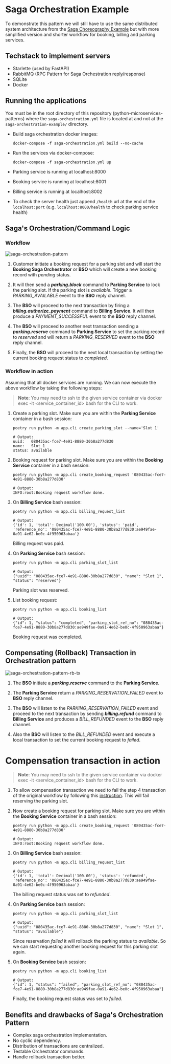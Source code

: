 # Saga Orchestration Example

To demonstrate this pattern we will still have to use the same distributed system architecture from the [Saga Choreography Example](https://github.com/roelzkie15/python-microservices-patterns/tree/master/saga-choreography-example) but with more simplified version and shorter workflow for booking, billing and parking services.

## Techstack to implement servers

- Starlette (used by FastAPI)
- RabbitMQ (RPC Pattern for Saga Orchestration reply/response)
- SQLite
- Docker


## Running the applications

You must be in the root directory of this repository (python-microservices-patterns) where the `saga-orchestration.yml` file is located at and not at the `saga-orchestration-example/` directory.

- Build saga orchestration docker images:

    ```
    docker-compose -f saga-orchestration.yml build --no-cache
    ```

- Run the services via docker-compose:

    ```
    docker-compose -f saga-orchestration.yml up
    ```

- Parking service is running at localhost:8000
- Booking service is running at localhost:8001
- Billing service is running at localhost:8002
- To check the server health just append `/health` url at the end of the `localhost:port` (e.g. `localhost:8000/health` to check parking service health)


## Saga's Orchestration/Command Logic

### Workflow

![saga-orchestration-pattern](https://github.com/roelzkie15/python-microservices-patterns/blob/master/saga-orchestration-example/resources/saga-orchestration-pattern.png)

1. Customer initiate a booking request for a parking slot and will start the **Booking Saga Orchestrator** or **BSO** which will create a new booking record with _pending_ status.

1. It will then send a _**parking.block**_ command to **Parking Service** to lock the parking slot. If the parking slot is _available_. Trigger a _PARKING_AVAILABLE_ event to the **BSO** reply channel.

1. The **BSO** will proceed to the next transaction by firing a _**billing.authorize_payment**_ command to **Billing Service**. It will then produce a _PAYMENT_SUCCESSFUL_ event to the **BSO** reply channel.

1. The **BSO** will proceed to another next transaction sending a _**parking.reserve**_ command to  **Parking Service** to set the parking record to _reserved_ and will return a _PARKING_RESERVED_ event to the **BSO** reply channel.

1. Finally, the **BSO** will proceed to the next local transaction by setting the current booking request status to _completed_.

### Workflow in action

Assuming that all docker services are running. We can now execute the above workflow by taking the following steps:

> **Note**: You may need to ssh to the given service container via docker exec -it <service_container_id> bash for the CLI to work.

1. Create a parking slot. Make sure you are within the **Parking Service** container in a bash session:

    ```
    poetry run python -m app.cli create_parking_slot --name='Slot 1'

    # Output:
    uuid:   080435ac-fce7-4e91-8880-30b8a277d830
    name:   Slot 1
    status: available
    ```

1. Booking request for parking slot. Make sure you are within the **Booking Service** container in a bash session:

    ```
    poetry run python -m app.cli create_booking_request '080435ac-fce7-4e91-8880-30b8a277d830'

    # Output:
    INFO:root:Booking request workflow done.
    ```

1. On **Billing Service** bash session:

    ```
    poetry run python -m app.cli billing_request_list

    # Output:
    {'id': 1, 'total': Decimal('100.00'), 'status': 'paid', 'reference_no': '080435ac-fce7-4e91-8880-30b8a277d830:ae949fae-0a91-4e62-be0c-4f950963abaa'}
    ```

    Billing request was paid.

1. On **Parking Service** bash session:

    ```
    poetry run python -m app.cli parking_slot_list

    # Output:
    {"uuid": "080435ac-fce7-4e91-8880-30b8a277d830", "name": "Slot 1", "status": "reserved"}
    ```

    Parking slot was reserved.

1. List booking request:

    ```
    poetry run python -m app.cli booking_list

    # Output:
    {"id": 1, "status": "completed", "parking_slot_ref_no": "080435ac-fce7-4e91-8880-30b8a277d830:ae949fae-0a91-4e62-be0c-4f950963abaa"}
    ```

    Booking request was completed.

## Compensating (Rollback) Transaction in Orchestration pattern

![saga-orchestration-pattern-rb-tx](https://github.com/roelzkie15/python-microservices-patterns/blob/master/saga-orchestration-example/resources/saga-orchestration-pattern-rb-transaction.png)

1. The **BSO** initiate a _**parking.reserve**_ command to the **Parking Service**.

1. The **Parking Service** return a _PARKING_RESERVATION_FAILED_ event to **BSO** reply channel.

1. The **BSO** will listen to the _PARKING_RESERVATION_FAILED_ event and proceed to the next transaction by sending _**billing.refund**_ command to **Billing Service** and produces a _BILL_REFUNDED_ event to the **BSO** reply channel.

1. Also the **BSO** will listen to the _BILL_REFUNDED_ event and execute a local transaction to set the current booking request to _failed_.

# Compensation transaction in action

> **Note**: You may need to ssh to the given service container via docker exec -it <service_container_id> bash for the CLI to work.

1. To allow compensation transaction we need to fail the step 4 transaction of the original workflow by following this [instruction](https://github.com/roelzkie15/python-microservices-patterns/blob/master/saga-orchestration-example/parking/app/services.py#L98). This will fail reserving the parking slot.

1. Now create a booking request for parking slot. Make sure you are within the **Booking Service** container in a bash session:

    ```
    poetry run python -m app.cli create_booking_request '080435ac-fce7-4e91-8880-30b8a277d830'

    # Output:
    INFO:root:Booking request workflow done.
    ```

1. On **Billing Service** bash session:

    ```
    poetry run python -m app.cli billing_request_list

    # Output:
    {'id': 1, 'total': Decimal('100.00'), 'status': 'refunded', 'reference_no': '080435ac-fce7-4e91-8880-30b8a277d830:ae949fae-0a91-4e62-be0c-4f950963abaa'}
    ```

    The billing request status was set to _refunded_.

1. On **Parking Service** bash session:

    ```
    poetry run python -m app.cli parking_slot_list

    # Output:
    {"uuid": "080435ac-fce7-4e91-8880-30b8a277d830", "name": "Slot 1", "status": "available"}
    ```

    Since reservation _failed_ it will rollback the parking status to _available_. So we can start requesting another booking request for this parking slot again.

1. On **Booking Service** bash session:

    ```
    poetry run python -m app.cli booking_list

    # Output:
    {"id": 1, "status": "failed", "parking_slot_ref_no": "080435ac-fce7-4e91-8880-30b8a277d830:ae949fae-0a91-4e62-be0c-4f950963abaa"}
    ```

    Finally, the booking request status was set to _failed_.

## Benefits and drawbacks of Saga's Orchestration Pattern

- Complex saga orchestration implementation.
- No cyclic dependency.
- Distribution of transactions are centralized.
- Testable Orchestrator commands.
- Handle rollback transaction better.
